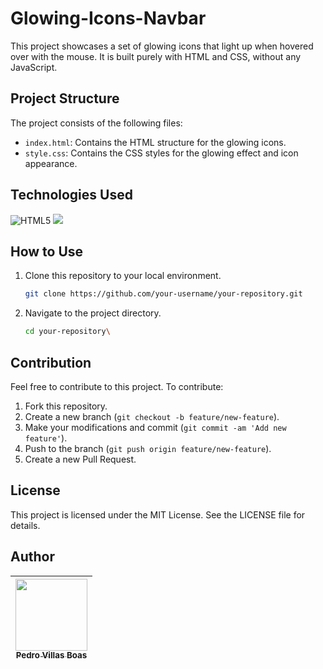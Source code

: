 # Glowing-Icons-Navbar
This project showcases a set of glowing icons that light up when hovered over with the mouse. It is built purely with HTML and CSS, without any JavaScript.

## Project Structure

The project consists of the following files:

- `index.html`: Contains the HTML structure for the glowing icons.
- `style.css`: Contains the CSS styles for the glowing effect and icon appearance.

## Technologies Used

![HTML5](https://img.shields.io/badge/html5-%23E34F26.svg?style=for-the-badge&logo=html5&logoColor=white) 	![](https://img.shields.io/badge/CSS-239120?&style=for-the-badge&logo=css3&logoColor=white)

## How to Use

1. Clone this repository to your local environment.
   ```sh
   git clone https://github.com/your-username/your-repository.git

2. Navigate to the project directory.
   ```sh
   cd your-repository\

## Contribution
Feel free to contribute to this project. To contribute:

1. Fork this repository.
2. Create a new branch (`git checkout -b feature/new-feature`).
3. Make your modifications and commit (`git commit -am 'Add new feature'`).
4. Push to the branch (`git push origin feature/new-feature`).
5. Create a new Pull Request.

## License
This project is licensed under the MIT License. See the LICENSE file for details.

## Author
|  [<img loading="lazy" src="https://avatars.githubusercontent.com/u/47667167?v=4" width=115><br><sub>Pedro Villas Boas</sub>](https://github.com/PedroVillasBoas) |
| :---: |
